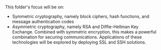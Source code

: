 This folder's focus will be on:
- Symmetric cryptography, namely block ciphers, hash functions, and message authentication codes
- Asymmetric cryptography, namely RSA and Diffie-Hellman Key Exchange.  Combined with symmetric encryption, this makes a powerful combination for securing communications. Applications of these technologies will be explored by deploying SSL and SSH solutions.

